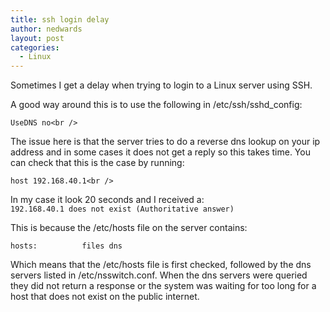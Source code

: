 ```yaml
---
title: ssh login delay
author: nedwards
layout: post
categories:
  - Linux
---
```

Sometimes I get a delay when trying to login to a Linux server using SSH.

A good way around this is to use the following in /etc/ssh/sshd_config:

`UseDNS no<br />
`

The issue here is that the server tries to do a reverse dns lookup on your ip address and in some cases it does not get a reply so this takes time. You can check that this is the case by running:

`host 192.168.40.1<br />
`

In my case it look 20 seconds and I received a:  
`192.168.40.1 does not exist (Authoritative answer)`

This is because the /etc/hosts file on the server contains:

`hosts:          files dns`

Which means that the /etc/hosts file is first checked, followed by the dns servers listed in /etc/nsswitch.conf. When the dns servers were queried they did not return a response or the system was waiting for too long for a host that does not exist on the public internet.
